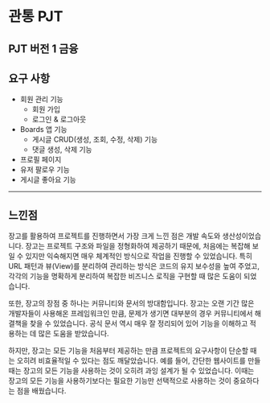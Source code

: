 # 관통 PJT

## PJT 버전 1 금융

## 요구 사항

- 회원 관리 기능
  - 회원 가입
  - 로그인 & 로그아웃
- Boards 앱 기능
  - 게시글 CRUD(생성, 조회, 수정, 삭제) 기능
  - 댓글 생성, 삭제 기능
- 프로필 페이지
- 유저 팔로우 기능
- 게시글 좋아요 기능
---


## 느낀점
장고를 활용하여 프로젝트를 진행하면서 가장 크게 느낀 점은 개발 속도와 생산성이었습니다. 장고는 프로젝트 구조와 파일을 정형화하여 제공하기 때문에, 처음에는 복잡해 보일 수 있지만 익숙해지면 매우 체계적인 방식으로 작업을 진행할 수 있었습니다. 특히 URL 패턴과 뷰(View)를 분리하여 관리하는 방식은 코드의 유지 보수성을 높여 주었고, 각각의 기능을 명확하게 분리하여 복잡한 비즈니스 로직을 구현할 때 많은 도움이 되었습니다.

또한, 장고의 장점 중 하나는 커뮤니티와 문서의 방대함입니다. 장고는 오랜 기간 많은 개발자들이 사용해온 프레임워크인 만큼, 문제가 생기면 대부분의 경우 커뮤니티에서 해결책을 찾을 수 있었습니다. 공식 문서 역시 매우 잘 정리되어 있어 기능을 이해하고 적용하는 데 많은 도움을 받았습니다.

하지만, 장고는 모든 기능을 처음부터 제공하는 만큼 프로젝트의 요구사항이 단순할 때는 오히려 비효율적일 수 있다는 점도 깨달았습니다. 예를 들어, 간단한 웹사이트를 만들 때는 장고의 모든 기능을 사용하는 것이 오히려 과잉 설계가 될 수 있었습니다. 이때는 장고의 모든 기능을 사용하기보다는 필요한 기능만 선택적으로 사용하는 것이 중요하다는 점을 배웠습니다.
